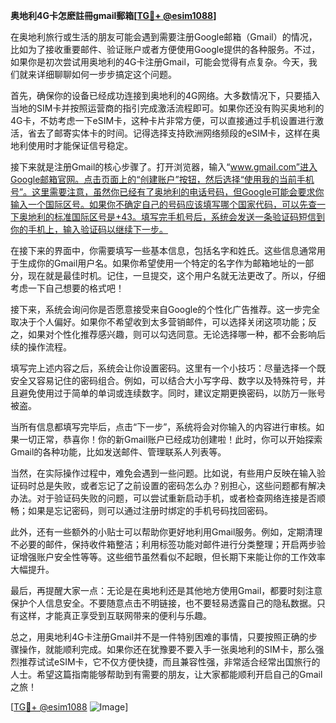 **奥地利4G卡怎麽註冊gmail郵箱[[TG💪+ @esim1088](https://t.me/s/esim1088)]**

在奥地利旅行或生活的朋友可能会遇到需要注册Google邮箱（Gmail）的情况，比如为了接收重要邮件、验证账户或者方便使用Google提供的各种服务。不过，如果你是初次尝试用奥地利的4G卡注册Gmail，可能会觉得有点复杂。今天，我们就来详细聊聊如何一步步搞定这个问题。

首先，确保你的设备已经成功连接到奥地利的4G网络。大多数情况下，只要插入当地的SIM卡并按照运营商的指引完成激活流程即可。如果你还没有购买奥地利的4G卡，不妨考虑一下eSIM卡，这种卡片非常方便，可以直接通过手机设置进行激活，省去了邮寄实体卡的时间。记得选择支持欧洲网络频段的eSIM卡，这样在奥地利使用时才能保证信号稳定。

接下来就是注册Gmail的核心步骤了。打开浏览器，输入“www.gmail.com”进入Google邮箱官网。点击页面上的“创建账户”按钮，然后选择“使用我的当前手机号”。这里需要注意，虽然你已经有了奥地利的电话号码，但Google可能会要求你输入一个国际区号。如果你不确定自己的号码应该填写哪个国家代码，可以先查一下奥地利的标准国际区号是+43。填写完手机号后，系统会发送一条验证码短信到你的手机上，输入验证码以继续下一步。

在接下来的界面中，你需要填写一些基本信息，包括名字和姓氏。这些信息通常用于生成你的Gmail用户名。如果你希望使用一个特定的名字作为邮箱地址的一部分，现在就是最佳时机。记住，一旦提交，这个用户名就无法更改了。所以，仔细考虑一下自己想要的格式吧！

接下来，系统会询问你是否愿意接受来自Google的个性化广告推荐。这一步完全取决于个人偏好。如果你不希望收到太多营销邮件，可以选择关闭这项功能；反之，如果对个性化推荐感兴趣，则可以勾选同意。无论选择哪一种，都不会影响后续的操作流程。

填写完上述内容之后，系统会让你设置密码。这里有一个小技巧：尽量选择一个既安全又容易记住的密码组合。例如，可以结合大小写字母、数字以及特殊符号，并且避免使用过于简单的单词或连续数字。同时，建议定期更换密码，以防万一账号被盗。

当所有信息都填写完毕后，点击“下一步”，系统将会对你输入的内容进行审核。如果一切正常，恭喜你！你的新Gmail账户已经成功创建啦！此时，你可以开始探索Gmail的各种功能，比如发送邮件、管理联系人列表等。

当然，在实际操作过程中，难免会遇到一些问题。比如说，有些用户反映在输入验证码时总是失败，或者忘记了之前设置的密码怎么办？别担心，这些问题都有解决办法。对于验证码失败的问题，可以尝试重新启动手机，或者检查网络连接是否顺畅；如果是忘记密码，则可以通过注册时绑定的手机号码找回密码。

此外，还有一些额外的小贴士可以帮助你更好地利用Gmail服务。例如，定期清理不必要的邮件，保持收件箱整洁；利用标签功能对邮件进行分类整理；开启两步验证增强账户安全性等等。这些细节虽然看似不起眼，但长期下来能让你的工作效率大幅提升。

最后，再提醒大家一点：无论是在奥地利还是其他地方使用Gmail，都要时刻注意保护个人信息安全。不要随意点击不明链接，也不要轻易透露自己的隐私数据。只有这样，才能真正享受到互联网带来的便利与乐趣。

总之，用奥地利4G卡注册Gmail并不是一件特别困难的事情，只要按照正确的步骤操作，就能顺利完成。如果你还在犹豫要不要入手一张奥地利的SIM卡，那么强烈推荐试试eSIM卡，它不仅方便快捷，而且兼容性强，非常适合经常出国旅行的人士。希望这篇指南能够帮助到有需要的朋友，让大家都能顺利开启自己的Gmail之旅！

[[TG💪+ @esim1088](https://t.me/s/esim1088) ![Image](https://i.postimg.cc/4NQfJmqS/Snipaste-2025-05-13-00-14-12.png)]